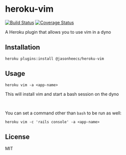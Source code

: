 # heroku-vim
[![Build Status][travis-badge]][travis-link] [![Coverage Status][coveralls-badge]][coveralls-link]

A Heroku plugin that allows you to use vim in a dyno

## Installation
`heroku plugins:install @jasonheecs/heroku-vim`

## Usage
`heroku vim -a <app-name>`

This will install vim and start a bash session on the dyno

<br/>

You can set a command other than `bash` to be run as well:

`heroku vim -c 'rails console' -a <app-name>`

## License
MIT

[coveralls-badge]: https://coveralls.io/repos/github/jasonheecs/heroku-vim/badge.svg?branch=master
[coveralls-link]: https://coveralls.io/github/jasonheecs/heroku-vim?branch=master
[travis-badge]: https://travis-ci.com/jasonheecs/heroku-vim.svg?branch=master
[travis-link]: https://travis-ci.com/jasonheecs/heroku-vim
